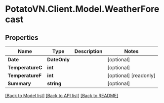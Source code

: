 # PotatoVN.Client.Model.WeatherForecast

## Properties

Name | Type | Description | Notes
------------ | ------------- | ------------- | -------------
**Date** | **DateOnly** |  | [optional] 
**TemperatureC** | **int** |  | [optional] 
**TemperatureF** | **int** |  | [optional] [readonly] 
**Summary** | **string** |  | [optional] 

[[Back to Model list]](../README.md#documentation-for-models) [[Back to API list]](../README.md#documentation-for-api-endpoints) [[Back to README]](../README.md)

